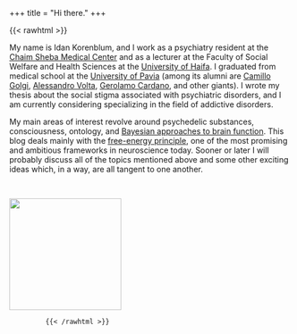 +++
title = "Hi there."
+++

{{< rawhtml >}}

<p>
My name is Idan Korenblum, and I work as a psychiatry resident at the <a href="https://en.wikipedia.org/wiki/Sheba_Medical_Center" target="_tab">Chaim Sheba Medical Center</a> and as a lecturer at the Faculty of Social Welfare and Health Sciences at the <a href="https://en.wikipedia.org/wiki/University_of_Haifa" target="_tab">University of Haifa</a>.
I graduated from medical school at the <a href="https://en.wikipedia.org/wiki/University_of_Pavia" target="_tab">University of Pavia</a> (among its alumni are <a href="https://en.wikipedia.org/wiki/Camillo_Golgi" target="_tab">Camillo Golgi</a>, <a href="https://en.wikipedia.org/wiki/Alessandro_Volta" target="_tab">Alessandro Volta</a>, <a href="http://https://en.wikipedia.org/wiki/Gerolamo_Cardano" target="_tab">Gerolamo Cardano</a>, and other giants). I wrote my thesis about the social stigma associated with psychiatric disorders, and I am currently considering specializing in the field of addictive disorders.
</p>

<p>
My main areas of interest revolve around psychedelic substances, consciousness, ontology, and <a href="http://https://en.wikipedia.org/wiki/Bayesian_approaches_to_brain_function" target="_tab">Bayesian approaches to brain function</a>. This blog deals mainly with the <a href="http://https://en.wikipedia.org/wiki/Free_energy_principle">free-energy principle</a>, one of the most promising and ambitious frameworks in neuroscience today. Sooner or later I will probably discuss all of the topics mentioned above and some other exciting ideas which, in a way, are all tangent to one another.
</p>

<img src="/images/avatar.jpg" style="height: 200px; margin-top: 30px;">

             {{< /rawhtml >}}
